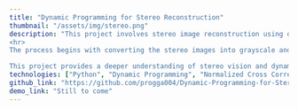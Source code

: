 ```yaml
---
title: "Dynamic Programming for Stereo Reconstruction"
thumbnail: "/assets/img/stereo.png"
description: "This project involves stereo image reconstruction using dynamic programming. The goal is to compute the Disparity Space Image (DSI) for two stereo images and apply dynamic programming to find the minimum-cost path, resulting in an accurate disparity map for depth estimation. 
<hr>
The process begins with converting the stereo images into grayscale and computing the DSI using Normalized Cross Correlation (NCC) for each row. Dynamic programming is then applied to identify the optimal path through the DSI, from the top-left corner to the bottom-right. After back-tracing the path, the disparity is computed, and the process is repeated for each row. Occlusions are filled in the final step to complete the stereo reconstruction.

This project provides a deeper understanding of stereo vision and dynamic programming techniques for computer vision tasks."
technologies: ["Python", "Dynamic Programming", "Normalized Cross Correlation", "Stereo Vision"]
github_link: "https://github.com/progga004/Dynamic-Programming-for-Stereo-Reconstruction/tree/main"
demo_link: "Still to come"
---
```

